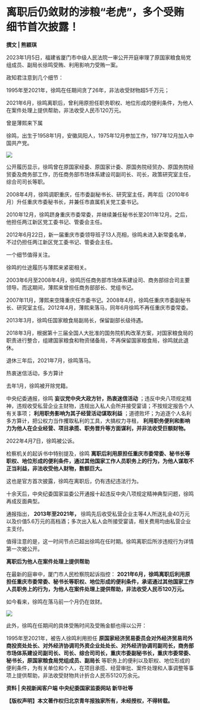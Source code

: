 # 离职后仍敛财的涉粮“老虎”，多个受贿细节首次披露！

**撰文 | 熊颖琪**

2023年1月5日，福建省厦门市中级人民法院一审公开开庭审理了原国家粮食局党组成员、副局长徐鸣受贿、利用影响力受贿一案。

政知君注意到几个细节：

1995年至2021年，徐鸣在任期间贪了26年，非法收受财物超5千万元；

2021年6月，徐鸣离职后，曾利用原担任职务职权、地位形成的便利条件，为他人在案件处理上提供帮助，非法收受人民币120万元。

曾是薄熙来下属

徐鸣，出生于1958年1月，安徽凤阳人，1975年12月参加工作，1977年12月加入中国共产党。

![](https://inews.gtimg.com/news_bt/OakwWT9_0FkTspAhhcPRuLPfgrbVlmi_9LtTxmECqlHFYAA/1000)

公开履历显示，徐鸣曾在原国家经委、原国家计委、原国务院经贸办、原国务院经贸委及商务部工作，历任商务部市场体系建设司副司长、司长，政策研究室主任，综合司司长等职。

2008年4月，徐鸣调职重庆，任市委副秘书长、研究室主任，两年后（2010年6月）升任重庆市委秘书长，并兼任市直属机关党工委书记。

2010年12月，徐鸣跻身重庆市委常委，并继续兼任秘书长至2011年12月。之后，他担任两江新区党工委书记、管委会主任。

2012年6月22日，新一届重庆市委领导班子13人亮相，徐鸣未进入新常委名单，不过仍担任两江新区党工委书记、管委会主任。

一个细节值得关注。

徐鸣的仕途履历与薄熙来紧密相关。

2003年6月至2008年4月，徐鸣历任商务部市场体系建设司、商务部综合司主要领导。而这期间，薄熙来曾担任商务部部长、党组书记。

2007年11月，薄熙来空降重庆任市委书记。2008年4月，徐鸣任重庆市委副秘书长、研究室主任。2012年4月，薄熙来落马，同年6月徐鸣不再任重庆市委常委。

2013年3月，徐鸣任国家粮食局副局长，保留副部长级待遇。

2018年3月，根据第十三届全国人大批准的国务院机构改革方案，对国家粮食局的职责进行整合，组建国家粮食和物资储备局，不再保留国家粮食局，徐鸣就此退休。

退休三年后，2021年7月，徐鸣落马。

热衷迷信活动，多方算计

去年1月，徐鸣被开除党籍。

中央纪委通报，徐鸣 **妄议党中央大政方针，热衷迷信活动**
；违反中央八项规定精神，违规收受私营企业主财物，违规出入私人会所并接受宴请；不按规定报告个人有关事项； **利用职务影响为其子经营活动谋取利益**
；道德败坏；为追逐个人名利多方算计，把公权力当作攫取私利的工具，大搞权力寻租，
**利用职务便利和影响力为他人在企业经营、项目承揽、职务晋升等方面谋利，并非法收受巨额财物。**

2022年4月7日，徐鸣被公诉。

检察机关的起诉书中特别提及，徐鸣
**离职后利用原担任重庆市委常委、秘书长等职权、地位形成的便利条件，通过其他国家工作人员职务上的行为，为他人谋取不正当利益，非法收受他人财物，数额巨大。**

这也是官方首次披露，徐鸣在离职后，仍有违纪违法行为。

十余天后，中央纪委国家监委公开通报十起违反中央八项规定精神典型问题，徐鸣再成反面典型。

通报指出， **2013年至2021年，**
徐鸣先后收受私营企业主等4人所送礼金40万元以及价值5.6万元的高档酒；多次出入私人会所接受宴请，相关费用均由私营企业主支付。

值得注意的是，这一时间节点已超出徐鸣在任时期。徐鸣离职后所涉违规行为详情第一次被公开。

**离职后为他人在案件处理上提供帮助**

在最新的庭审中，厦门市人民检察院起诉指控：
**2021年6月，徐鸣离职后利用原担任重庆市委常委、秘书长等职权、地位形成的便利条件，承诺通过其他国家工作人员职务上的行为，为他人在案件处理上提供帮助，非法收受人民币120万元。**

如今看来，徐鸣在落马前一个月仍在敛财。

![](https://inews.gtimg.com/news_bt/O4J7jrV-X00TNnq43cJPwmh0lH7q1QzpyHuXAJf8z2IGQAA/1000)

此外，徐鸣在任期间的具体受贿时间及受贿金额也得以公开：

1995年至2021年，被告人徐鸣利用担任
**原国家经济贸易委员会对外经济贸易司外商投资处处长、对外经济协调司外资企业处处长、对外经济协调司副司长，商务部市场体系建设司副司长、司长、综合司司长，重庆市委副秘书长，重庆市委常委、秘书长，原国家粮食局党组成员、副局长**
等职务上的便利以及职权、地位形成的便利条件，为有关单位和个人，在项目承揽、经营审批、案件处理和人事调整等事项上提供帮助，非法收受财物共计折合人民币5120万余元。

**资料 | 央视新闻客户端 中央纪委国家监委网站 新华社等**

**【版权声明】本文著作权归北京青年报独家所有，未经授权，不得转载。**


